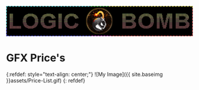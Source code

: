 <img src="assets/git-logo-2.png" class="detail_header">

# GFX Price's

{:refdef: style="text-align: center;"}
![My Image]({{ site.baseimg }}assets/Price-List.gif)
{: refdef}



